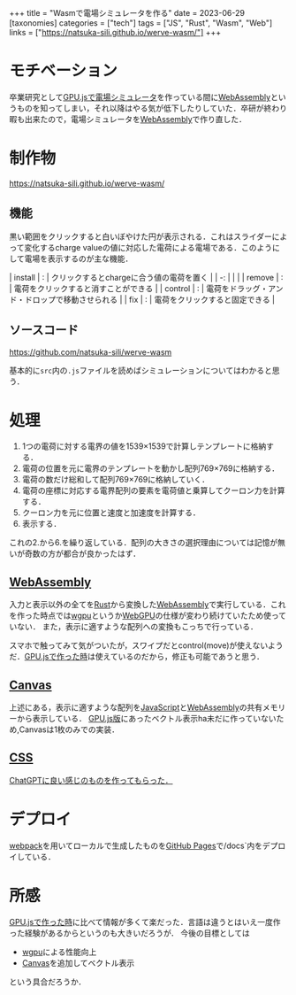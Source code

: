 +++
title = "Wasmで電場シミュレータを作る"
date = 2023-06-29
[taxonomies]
categories = ["tech"]
tags = ["JS", "Rust", "Wasm", "Web"]
links = ["https://natsuka-sili.github.io/werve-wasm/"]
+++

# モチベーション
卒業研究として[GPU.jsで電場シミュレータ](../post/t2-werve-gpujs)を作っている間に[WebAssembly](https://webassembly.org)というものを知ってしまい，それ以降はやる気が低下したりしていた．卒研が終わり暇も出来たので，電場シミュレータを[WebAssembly](https://webassembly.org)で作り直した．
# 制作物
<https://natsuka-sili.github.io/werve-wasm/>
## 機能
黒い範囲をクリックすると白いぼやけた円が表示される．これはスライダーによって変化するcharge valueの値に対応した電荷による電場である．このようにして電場を表示するのが主な機能．

| install | : | クリックするとchargeに合う値の電荷を置く |
| -: | | |
| remove | : | 電荷をクリックすると消すことができる |
| control | : | 電荷をドラッグ・アンド・ドロップで移動させられる |
| fix | : | 電荷をクリックすると固定できる |

## ソースコード
<https://github.com/natsuka-sili/werve-wasm>

基本的に`src`内の`.js`ファイルを読めばシミュレーションについてはわかると思う．

# 処理
1. 1つの電荷に対する電界の値を1539×1539で計算しテンプレートに格納する．
1. 電荷の位置を元に電界のテンプレートを動かし配列769×769に格納する．
1. 電荷の数だけ総和して配列769×769に格納していく．
1. 電荷の座標に対応する電界配列の要素を電荷値と乗算してクーロン力を計算する．
1. クーロン力を元に位置と速度と加速度を計算する．
1. 表示する．

これの2.から6.を繰り返している．配列の大きさの選択理由については記憶が無いが奇数の方が都合が良かったはず．

## [WebAssembly](https://webassembly.org)
入力と表示以外の全てを[Rust](https://www.rust-lang.org/ja)から変換した[WebAssembly](https://webassembly.org)で実行している．これを作った時点では[wgpu](https://wgpu.rs)というか[WebGPU](https://www.w3.org/TR/webgpu/)の仕様が変わり続けていたため使っていない．
また，表示に適すような配列への変換もこっちで行っている．

スマホで触ってみて気がついたが，スワイプだとcontrol(move)が使えないようだ．[GPU.jsで作った時](../post/t2-werve-gpujs)は使えているのだから，修正も可能であうと思う．

## [Canvas](https://developer.mozilla.org/ja/docs/Web/HTML/Element/canvas)
上述にある，表示に適すような配列を[JavaScript](https://developer.mozilla.org/ja/docs/Web/JavaScript)と[WebAssembly](https://webassembly.org)の共有メモリーから表示している．
[GPU.js版](https://github.com/natsuka-sili/werve-gpujs)にあったベクトル表示ha未だに作っていないため,Canvasは1枚のみでの実装．

## [CSS](https://developer.mozilla.org/ja/docs/Learn/Getting_started_with_the_web/CSS_basics)
[ChatGPTに良い感じのものを作ってもらった．](https://poe.com/s/XGTlkiRiyR4deC8lfmIx)

# デプロイ
[webpack](https://webpack.js.org/)を用いてローカルで生成したものを[GitHub Pages](https://docs.github.com/ja/pages/getting-started-with-github-pages/about-github-pages)で/docs`内をデプロイしている．

# 所感
[GPU.jsで作った時](../post/t2-werve-gpujs)に比べて情報が多くて楽だった．言語は違うとはいえ一度作った経験があるからというのも大きいだろうが．
今後の目標としては
- [wgpu](https://wgpu.rs)による性能向上
- [Canvas](https://developer.mozilla.org/ja/docs/Web/HTML/Element/canvas)を追加してベクトル表示

という具合だろうか．